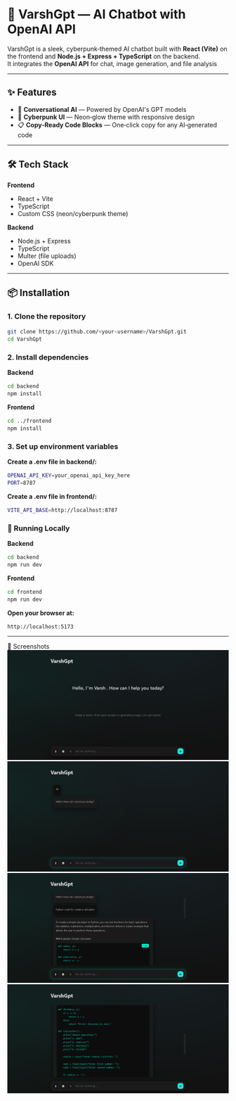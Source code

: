 # 🤖 VarshGpt — AI Chatbot with OpenAI API

VarshGpt is a sleek, cyberpunk‑themed AI chatbot built with **React (Vite)** on the frontend and **Node.js + Express + TypeScript** on the backend.  
It integrates the **OpenAI API** for chat, image generation, and file analysis

---

## ✨ Features
- 💬 **Conversational AI** — Powered by OpenAI's GPT models
- 🎨 **Cyberpunk UI** — Neon‑glow theme with responsive design
- 📋 **Copy‑Ready Code Blocks** — One‑click copy for any AI‑generated code

---

## 🛠 Tech Stack
**Frontend**
- React + Vite
- TypeScript
- Custom CSS (neon/cyberpunk theme)

**Backend**
- Node.js + Express
- TypeScript
- Multer (file uploads)
- OpenAI SDK

---

## 📦 Installation

### 1. Clone the repository
```bash
git clone https://github.com/<your-username>/VarshGpt.git
cd VarshGpt
```
### 2. Install dependencies
**Backend**
```bash
cd backend
npm install
```
**Frontend**
```bash
cd ../frontend
npm install
```
### 3. Set up environment variables
**Create a .env file in backend/:**
```bash
OPENAI_API_KEY=your_openai_api_key_here
PORT=8787
```
**Create a .env file in frontend/:**
```bash
VITE_API_BASE=http://localhost:8787
```

### 🚀 Running Locally
**Backend**
```bash
cd backend
npm run dev
```
**Frontend**
```bash
cd frontend
npm run dev
```
**Open your browser at:**
```bash
http://localhost:5173
```

---
📸 Screenshots
![alt text](https://github.com/VarsshanCoder/VarshGpt/blob/main/Screenshot%202025-09-17%20183913.png)
![alt text](https://github.com/VarsshanCoder/VarshGpt/blob/main/Screenshot%202025-09-17%20183958.png)
![alt text](https://github.com/VarsshanCoder/VarshGpt/blob/main/Screenshot%202025-09-17%20184045.png)
![alt text](https://github.com/VarsshanCoder/VarshGpt/blob/main/Screenshot%202025-09-17%20184057.png)
